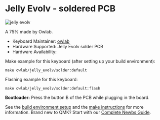 # Jelly Evolv - soldered PCB

![jelly evolv](https://imgur.com/Kk49RUV.jpg)

A 75% made by Owlab.

* Keyboard Maintainer: [owlab](https://github.com/lizhenmingdirk)
* Hardware Supported: Jelly Evolv solder PCB
* Hardware Availability: 

Make example for this keyboard (after setting up your build environment):

    make owlab/jelly_evolv/solder:default

Flashing example for this keyboard:

    make owlab/jelly_evolv/solder:default:flash

**Bootloader:** Press the button B of the PCB while plugging in the board.

See the [build environment setup](https://docs.qmk.fm/#/getting_started_build_tools) and the [make instructions](https://docs.qmk.fm/#/getting_started_make_guide) for more information. Brand new to QMK? Start with our [Complete Newbs Guide](https://docs.qmk.fm/#/newbs).